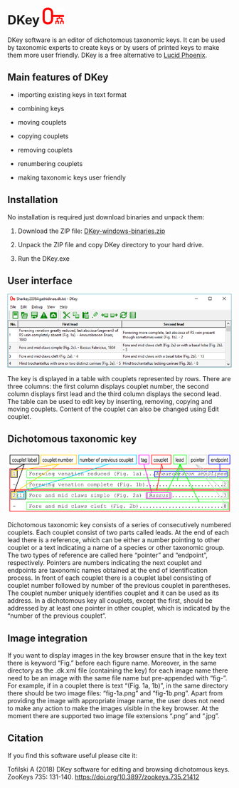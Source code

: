 
<!-- README.md is generated from README.Rmd. Please edit that file -->

# DKey ![](docs/README-dkey48.png)

<!-- badges: start -->
<!-- badges: end -->

DKey software is an editor of dichotomous taxonomic keys. It can be used
by taxonomic experts to create keys or by users of printed keys to make
them more user friendly. DKey is a free alternative to [Lucid
Phoenix](http://www.lucidcentral.org/lucid-phoenix/).

## Main features of DKey

- importing existing keys in text format

- combining keys

- moving couplets

- copying couplets

- removing couplets

- renumbering couplets

- making taxonomic keys user friendly

## Installation

No installation is required just download binaries and unpack them:

1.  Download the ZIP file:
    [DKey-windows-binaries.zip](https://github.com/DrawWing/DKey/blob/master/bin/DKey-windows-binaries.zip)

2.  Unpack the ZIP file and copy DKey directory to your hard drive.

3.  Run the DKey.exe

## User interface

![](docs/README-dkey-main-window.png)

The key is displayed in a table with couplets represented by rows. There
are three columns: the first column displays couplet number, the second
column displays first lead and the third column displays the second
lead. The table can be used to edit key by inserting, removing, copying
and moving couplets. Content of the couplet can also be changed using
Edit couplet.

## Dichotomous taxonomic key

![](docs/README-dkey-taxonomy.png)

Dichotomous taxonomic key consists of a series of consecutively numbered
couplets. Each couplet consist of two parts called leads. At the end of
each lead there is a reference, which can be either a number pointing to
other couplet or a text indicating a name of a species or other
taxonomic group. The two types of reference are called here “pointer”
and “endpoint”, respectively. Pointers are numbers indicating the next
couplet and endpoints are taxonomic names obtained at the end of
identification process. In front of each couplet there is a couplet
label consisting of couplet number followed by number of the previous
couplet in parentheses. The couplet number uniquely identifies couplet
and it can be used as its address. In a dichotomous key all couplets,
except the first, should be addressed by at least one pointer in other
couplet, which is indicated by the “number of the previous couplet”.

## Image integration

If you want to display images in the key browser ensure that in the key
text there is keyword “Fig.” before each figure name. Moreover, in the
same directory as the .dk.xml file (containing the key) for each image
name there need to be an image with the same file name but pre-appended
with “fig-”. For example, if in a couplet there is text “(Fig. 1a, 1b)”,
in the same directory there should be two image files: “fig-1a.png” and
“fig-1b.png”. Apart from providing the image with appropriate image
name, the user does not need to make any action to make the images
visible in the key browser. At the moment there are supported two image
file extensions “.png” and “.jpg”.

## Citation

If you find this software useful please cite it:

Tofilski A (2018) DKey software for editing and browsing dichotomous
keys. ZooKeys 735: 131-140. <https://doi.org/10.3897/zookeys.735.21412>
